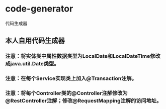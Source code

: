 # code-generator
代码生成器
## 本人自用代码生成器



### 注意：将实体类中属性数据类型为LocalDate和LocalDateTime修改成java.util.Date类型。
### 注意：在每个Service实现类上加入@Transaction注解。
### 注意：将每个Controller类的@Controller注解修改为@RestController注解；修改@RequestMapping注解的访问地址。

